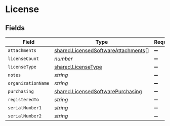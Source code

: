 # License


## Fields

| Field                                                                                      | Type                                                                                       | Required                                                                                   | Description                                                                                | Example                                                                                    |
| ------------------------------------------------------------------------------------------ | ------------------------------------------------------------------------------------------ | ------------------------------------------------------------------------------------------ | ------------------------------------------------------------------------------------------ | ------------------------------------------------------------------------------------------ |
| `attachments`                                                                              | [shared.LicensedSoftwareAttachments](../../models/shared/licensedsoftwareattachments.md)[] | :heavy_minus_sign:                                                                         | N/A                                                                                        |                                                                                            |
| `licenseCount`                                                                             | *number*                                                                                   | :heavy_minus_sign:                                                                         | N/A                                                                                        | 500                                                                                        |
| `licenseType`                                                                              | [shared.LicenseType](../../models/shared/licensetype.md)                                   | :heavy_minus_sign:                                                                         | N/A                                                                                        |                                                                                            |
| `notes`                                                                                    | *string*                                                                                   | :heavy_minus_sign:                                                                         | N/A                                                                                        |                                                                                            |
| `organizationName`                                                                         | *string*                                                                                   | :heavy_minus_sign:                                                                         | N/A                                                                                        |                                                                                            |
| `purchasing`                                                                               | [shared.LicensedSoftwarePurchasing](../../models/shared/licensedsoftwarepurchasing.md)     | :heavy_minus_sign:                                                                         | N/A                                                                                        |                                                                                            |
| `registeredTo`                                                                             | *string*                                                                                   | :heavy_minus_sign:                                                                         | N/A                                                                                        |                                                                                            |
| `serialNumber1`                                                                            | *string*                                                                                   | :heavy_minus_sign:                                                                         | N/A                                                                                        |                                                                                            |
| `serialNumber2`                                                                            | *string*                                                                                   | :heavy_minus_sign:                                                                         | N/A                                                                                        |                                                                                            |